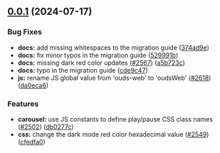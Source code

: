 ## [0.0.1](https://github.com/Orange-OpenSource/Orange-Boosted-Bootstrap/compare/v5.3.3...v0.0.1) (2024-07-17)


### Bug Fixes

* **docs:** add missing whitespaces to the migration guide ([374ad9e](https://github.com/Orange-OpenSource/Orange-Boosted-Bootstrap/commit/374ad9e5d258e0bfc76054986d1b9f6a232ac2c6))
* **docs:** fix minor typos in the migration guide ([529991b](https://github.com/Orange-OpenSource/Orange-Boosted-Bootstrap/commit/529991b5ce33edacb28ebb6d2e6293242f6d2f25))
* **docs:** missing dark red color updates ([#2567](https://github.com/Orange-OpenSource/Orange-Boosted-Bootstrap/issues/2567)) ([a5b723c](https://github.com/Orange-OpenSource/Orange-Boosted-Bootstrap/commit/a5b723cd3b0ce7b5cab6c056d11dfde9392ae8e9))
* **docs:** typo in the migration guide ([cde9c47](https://github.com/Orange-OpenSource/Orange-Boosted-Bootstrap/commit/cde9c47c097da87006d350bf8ffacecda2a457b2))
* **js:** rename JS global value from 'ouds-web' to 'oudsWeb' ([#2618](https://github.com/Orange-OpenSource/Orange-Boosted-Bootstrap/issues/2618)) ([da0eca6](https://github.com/Orange-OpenSource/Orange-Boosted-Bootstrap/commit/da0eca6d7cf8a357f662c3774fe4ff179b5d154e))


### Features

* **carousel:** use JS constants to define play/pause CSS class names ([#2502](https://github.com/Orange-OpenSource/Orange-Boosted-Bootstrap/issues/2502)) ([db0277c](https://github.com/Orange-OpenSource/Orange-Boosted-Bootstrap/commit/db0277cb1696c547587c7abf500e1fc784faafd5))
* **css:** change the dark mode red color hexadecimal value ([#2549](https://github.com/Orange-OpenSource/Orange-Boosted-Bootstrap/issues/2549)) ([cfedfa0](https://github.com/Orange-OpenSource/Orange-Boosted-Bootstrap/commit/cfedfa03e8ebbe270238ecc45f6cc339d9d647d8))



